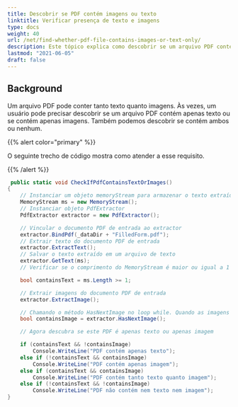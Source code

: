 ```yaml
---
title: Descobrir se PDF contém imagens ou texto
linktitle: Verificar presença de texto e imagens
type: docs
weight: 40
url: /net/find-whether-pdf-file-contains-images-or-text-only/
description: Este tópico explica como descobrir se um arquivo PDF contém apenas imagens ou texto com a Classe PdfExtractor.
lastmod: "2021-06-05"
draft: false
---
```


## Background

Um arquivo PDF pode conter tanto texto quanto imagens. Às vezes, um usuário pode precisar descobrir se um arquivo PDF contém apenas texto ou se contém apenas imagens. Também podemos descobrir se contém ambos ou nenhum.

{{% alert color="primary" %}}

O seguinte trecho de código mostra como atender a esse requisito.

{{% /alert %}}

```csharp
 public static void CheckIfPdfContainsTextOrImages()
{
    // Instanciar um objeto memoryStream para armazenar o texto extraído do Documento
    MemoryStream ms = new MemoryStream();
    // Instanciar objeto PdfExtractor
    PdfExtractor extractor = new PdfExtractor();

    // Vincular o documento PDF de entrada ao extractor
    extractor.BindPdf(_dataDir + "FilledForm.pdf");
    // Extrair texto do documento PDF de entrada
    extractor.ExtractText();
    // Salvar o texto extraído em um arquivo de texto
    extractor.GetText(ms);
    // Verificar se o comprimento do MemoryStream é maior ou igual a 1

    bool containsText = ms.Length >= 1;

    // Extrair imagens do documento PDF de entrada
    extractor.ExtractImage();

    // Chamando o método HasNextImage no loop while. Quando as imagens terminarem, o loop será encerrado
    bool containsImage = extractor.HasNextImage();

    // Agora descubra se este PDF é apenas texto ou apenas imagem

    if (containsText && !containsImage)
        Console.WriteLine("PDF contém apenas texto");
    else if (!containsText && containsImage)
        Console.WriteLine("PDF contém apenas imagem");
    else if (containsText && containsImage)
        Console.WriteLine("PDF contém tanto texto quanto imagem");
    else if (!containsText && !containsImage)
        Console.WriteLine("PDF não contém nem texto nem imagem");
}
```